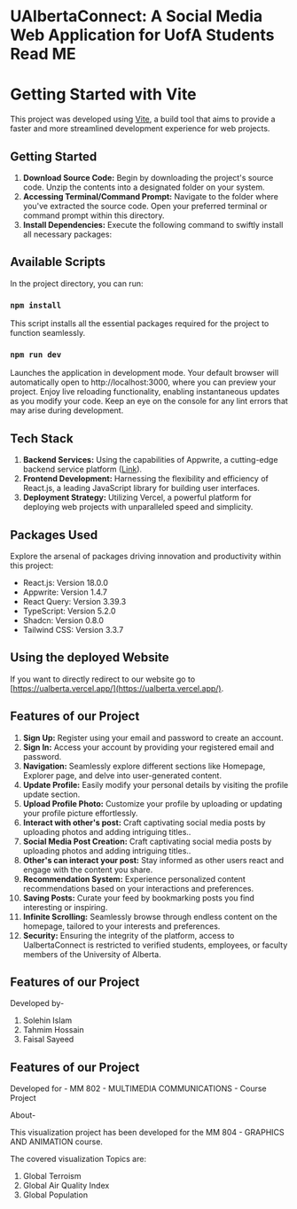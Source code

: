 # UAlbertaConnect: A Social Media Web Application for UofA Students Read ME


# Getting Started with Vite

This project was developed using [Vite](https://vitejs.dev/), a build tool that aims to provide a faster and more streamlined development experience for web projects.

## Getting Started

1. **Download Source Code:** Begin by downloading the project's source code. Unzip the contents into a designated folder on your system.
2. **Accessing Terminal/Command Prompt:** Navigate to the folder where you've extracted the source code. Open your preferred terminal or command prompt within this directory.
3. **Install Dependencies:** Execute the following command to swiftly install all necessary packages:

## Available Scripts

In the project directory, you can run:

### `npm install`

This script installs all the essential packages required for the project to function seamlessly.

### `npm run dev`

Launches the application in development mode. Your default browser will automatically open to http://localhost:3000, where you can preview your project. Enjoy live reloading functionality, enabling instantaneous updates as you modify your code. Keep an eye on the console for any lint errors that may arise during development.

## Tech Stack

1. **Backend Services:** Using the capabilities of Appwrite, a cutting-edge backend service platform ([Link](https://appwrite.io/)).
2. **Frontend Development:** Harnessing the flexibility and efficiency of React.js, a leading JavaScript library for building user interfaces.
3. **Deployment Strategy:** Utilizing Vercel, a powerful platform for deploying web projects with unparalleled speed and simplicity.

## Packages Used

Explore the arsenal of packages driving innovation and productivity within this project:

- React.js: Version 18.0.0
- Appwrite: Version 1.4.7
- React Query: Version 3.39.3
- TypeScript: Version 5.2.0
- Shadcn: Version 0.8.0
- Tailwind CSS: Version 3.3.7

## Using the deployed Website

If you want to directly redirect to our website go to [https://ualberta.vercel.app/](https://ualberta.vercel.app/).

## Features of our Project

1. **Sign Up:** Register using your email and password to create an account.
2. **Sign In:** Access your account by providing your registered email and password.
3. **Navigation:** Seamlessly explore different sections like Homepage, Explorer page, and delve into user-generated content.
4. **Update Profile:** Easily modify your personal details by visiting the profile update section.
5. **Upload Profile Photo:** Customize your profile by uploading or updating your profile picture effortlessly.
6. **Interact with other's post:** Craft captivating social media posts by uploading photos and adding intriguing titles..
7. **Social Media Post Creation:** Craft captivating social media posts by uploading photos and adding intriguing titles..
8. **Other's can interact your post:** Stay informed as other users react and engage with the content you share.
9. **Recommendation System:** Experience personalized content recommendations based on your interactions and preferences.
10. **Saving Posts:** Curate your feed by bookmarking posts you find interesting or inspiring.
11. **Infinite Scrolling:**  Seamlessly browse through endless content on the homepage, tailored to your interests and preferences.
12. **Security:** Ensuring the integrity of the platform, access to UalbertaConnect is restricted to verified students, employees, or faculty members of the University of Alberta.


## Features of our Project

Developed by-
1. Solehin Islam
2. Tahmim Hossain
3. Faisal Sayeed

## Features of our Project

Developed for -
MM 802 - MULTIMEDIA COMMUNICATIONS - Course Project






About-

This visualization project has been developed for the MM 804 - GRAPHICS AND ANIMATION course.

The covered visualization Topics are:

1. Global Terroism 
2. Global Air Quality Index  
3. Global Population  
